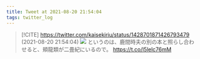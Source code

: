 ```yaml
---
title: Tweet at 2021-08-20 21:54:04
tags: twitter_log
---
```


> [!CITE] https://twitter.com/kaisekiriu/status/1428701871426793479 (2021-08-20 21:54:04)
> ![](https://twitter.com/kaisekiriu/status/1428701871426793479)
> というのは、鹿間時夫の別の本と照らし合わせると、頬龍類が二畳紀にいるので。
> https://t.co/l5lelc76mM
